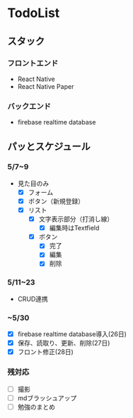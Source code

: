 # TodoList

## スタック

### フロントエンド

* React Native
* React Native Paper

### バックエンド

* firebase realtime database

## パッとスケジュール

### 5/7~9
* 見た目のみ
  * [x] フォーム
  * [x] ボタン（新規登録）
  * [x] リスト
    * [x] 文字表示部分（打消し線）
      * [x] 編集時はTextfield
    * [x] ボタン
      * [x] 完了
      * [x] 編集
      * [x] 削除
### 5/11~23
* CRUD連携
### ~5/30
* [x] firebase realtime database導入(26日)
* [x] 保存、読取り、更新、削除(27日)
* [x] フロント修正(28日)
### 残対応
* [ ] 撮影
* [ ] mdブラッシュアップ
* [ ] 勉強のまとめ